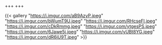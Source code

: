 +++
+++

{{< gallery "https://i.imgur.com/aB9AzyP.jpeg" 
"https://i.imgur.com/bWumT9U.jpeg" 
"https://i.imgur.com/RHcseFl.jpeg" 
"https://i.imgur.com/cDkRmmg.jpeg"
"https://i.imgur.com/ytgesPS.jpeg" 
"https://i.imgur.com/6Jawe5j.jpeg" 
"https://i.imgur.com/yUBt8YG.jpeg" 
"https://i.imgur.com/dR6jU9T.jpeg" >}}



